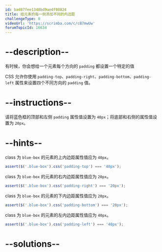 ```yaml
---
id: bad87fee1348bd9aedf08824
title: 给元素的每一侧添加不同的内边距
challengeType: 0
videoUrl: 'https://scrimba.com/c/cB7mwUw'
forumTopicId: 16634
---
```


# --description--

有时候，你会想给一个元素每个方向的 `padding` 都设置一个特定的值

CSS 允许你使用 `padding-top`、`padding-right`、`padding-bottom`、`padding-left` 属性来设置四个不同方向的 `padding` 值。

# --instructions--

请将蓝色框的顶部和左侧 `padding` 属性值设置为 `40px`；将底部和右侧的属性值设置为 `20px`。

# --hints--

class 为 `blue-box` 的元素的上内边距属性值应为 `40px`。

```js
assert($('.blue-box').css('padding-top') === '40px');
```

class 为 `blue-box` 的元素的右内边距属性值应为 `20px`。

```js
assert($('.blue-box').css('padding-right') === '20px');
```

class 为 `blue-box` 的元素的下内边距属性值应为 `20px`。

```js
assert($('.blue-box').css('padding-bottom') === '20px');
```

class 为 `blue-box` 的元素的左内边距属性值应为 `40px`。

```js
assert($('.blue-box').css('padding-left') === '40px');
```

# --solutions--


